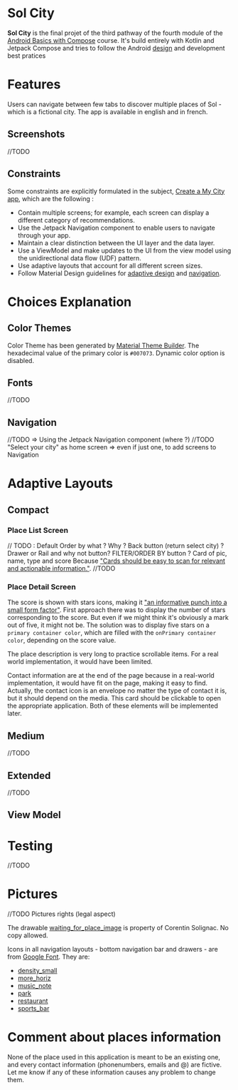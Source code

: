 # Sol City

**Sol City** is the final projet of the third pathway of the fourth module of the [Android Basics with Compose](https://developer.android.com/codelabs/basic-android-kotlin-compose-my-city?continue=https%3A%2F%2Fdeveloper.android.com%2Fcourses%2Fpathways%2Fandroid-basics-compose-unit-4-pathway-3%3Fhl%3Dfr%23codelab-https%3A%2F%2Fdeveloper.android.com%2Fcodelabs%2Fbasic-android-kotlin-compose-my-city#0) course.
It's build entirely with Kotlin and Jetpack Compose and tries to follow the Android [design](https://m3.material.io/) and development best pratices

# Features

Users can navigate between few tabs to discover multiple places of Sol - which is a fictional city.
The app is available in english and in french.

## Screenshots

//TODO

## Constraints

Some constraints are explicitly formulated in the subject, [Create a My City app](https://developer.android.com/codelabs/basic-android-kotlin-compose-my-city?continue=https%3A%2F%2Fdeveloper.android.com%2Fcourses%2Fpathways%2Fandroid-basics-compose-unit-4-pathway-3%3Fhl%3Dfr%23codelab-https%3A%2F%2Fdeveloper.android.com%2Fcodelabs%2Fbasic-android-kotlin-compose-my-city#1), which are the following :
<ul>
    <li>Contain multiple screens; for example, each screen can display a different category of recommendations.</li>
    <li>Use the Jetpack Navigation component to enable users to navigate through your app.</li>
    <li>Maintain a clear distinction between the UI layer and the data layer.</li>
    <li>Use a ViewModel and make updates to the UI from the view model using the unidirectional data flow (UDF) pattern.</li>
    <li>Use adaptive layouts that account for all different screen sizes.</li>
    <li>
        Follow Material Design guidelines for <a href='https://m3.material.io/foundations/adaptive-design/overview'>adaptive design</a> and <a href='https://material.io/design/navigation/understanding-navigation.html'>navigation</a>.
    </li>
</ul>
 
# Choices Explanation

## Color Themes

Color Theme has been generated by [Material Theme Builder](https://material-foundation.github.io/material-theme-builder/). The hexadecimal value of the primary color is `#007073`.
Dynamic color option is disabled.

## Fonts

//TODO

## Navigation 

//TODO => Using the Jetpack Navigation component (where ?)
//TODO "Select your city" as home screen => even if just one, to add screens to Navigation

# Adaptive Layouts

## Compact

### Place List Screen

// TODO : Default Order by what ? Why ? Back button (return select city) ?
Drawer or Rail and why not button?
FILTER/ORDER BY button ?
Card of pic, name, type and score Because ["Cards should be easy to scan for relevant and actionable information."](https://m3.material.io/components/cards/guidelines).
//TODO

### Place Detail Screen

The score is shown with stars icons, making it ["an informative punch into a small form factor"](https://m3.material.io/styles/icons/designing-icons).
First approach there was to display the number of stars corresponding to the score. But even if we might think it's obviously a mark out of five, it might not be.
The solution was to display five stars on a `primary container color`, which are filled with the `onPrimary container color`, depending on the score value.

The place description is very long to practice scrollable items. For a real world implementation, it would have been limited.

Contact information are at the end of the page because in a real-world implementation, it would have fit on the page, making it easy to find.
Actually, the contact icon is an envelope no matter the type of contact it is, but it should depend on the media. This card should be clickable to open
the appropriate application. Both of these elements will be implemented later.

## Medium

//TODO

## Extended

//TODO

## View Model

# Testing

//TODO

# Pictures

//TODO Pictures rights (legal aspect)

The drawable [waiting_for_place_image](https://github.com/CorentinSol/Sol-City/blob/main/app/src/main/res/drawable/waiting_for_place_image.JPG) is property of Corentin Solignac. No copy allowed. 

Icons in all navigation layouts - bottom navigation bar and drawers - are from [Google Font](https://fonts.google.com/icons). They are:
<ul>
    <li><a href="https://fonts.google.com/icons?selected=Material+Symbols+Outlined:density_small:FILL@0;wght@400;GRAD@0;opsz@24&icon.query=density+small&icon.size=24&icon.color=%23e8eaed&icon.platform=android">density_small</a></li>
    <li><a href="https://fonts.google.com/icons?selected=Material+Symbols+Outlined:more_horiz:FILL@0;wght@400;GRAD@0;opsz@24&icon.query=more+horiz&icon.size=24&icon.color=%23e8eaed&icon.platform=android">more_horiz</a></li>
    <li><a href="https://fonts.google.com/icons?selected=Material+Symbols+Outlined:music_note:FILL@0;wght@400;GRAD@0;opsz@24&icon.query=music+note&icon.size=24&icon.color=%23e8eaed&icon.platform=android">music_note</a></li>
    <li><a href="https://fonts.google.com/icons?selected=Material+Symbols+Outlined:park:FILL@0;wght@400;GRAD@0;opsz@24&icon.query=park&icon.size=24&icon.color=%23e8eaed&icon.platform=android">park</a></li>
    <li><a href="https://fonts.google.com/icons?selected=Material+Symbols+Outlined:restaurant:FILL@0;wght@400;GRAD@0;opsz@24&icon.query=restaurant&icon.size=24&icon.color=%23e8eaed&icon.platform=android">restaurant</a></li>
    <li><a href="https://fonts.google.com/icons?selected=Material+Symbols+Outlined:sports_bar:FILL@0;wght@400;GRAD@0;opsz@24&icon.query=sports+bar&icon.size=24&icon.color=%23e8eaed&icon.platform=android">sports_bar</a></li>
</ul>

# Comment about places information

None of the place used in this application is meant to be an existing one, and every contact information (phonenumbers, emails and @) are fictive. Let me know if any of these information causes any problem to change them.
